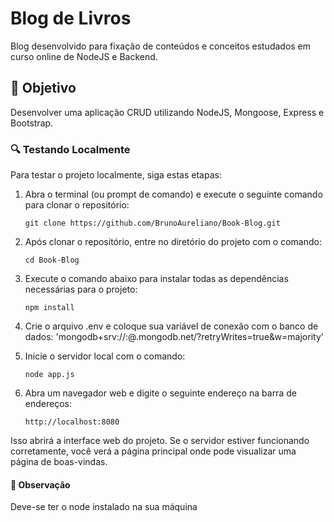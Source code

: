 # Blog de Livros

Blog desenvolvido para fixação de conteúdos e conceitos estudados em curso online de NodeJS e Backend.


## 🎯 Objetivo

 Desenvolver uma aplicação CRUD utilizando NodeJS, Mongoose, Express e Bootstrap.


### 🔍 Testando Localmente

Para testar o projeto localmente, siga estas etapas:

1. Abra o terminal (ou prompt de comando) e execute o seguinte comando para clonar o repositório:

   `git clone https://github.com/BrunoAureliano/Book-Blog.git`

2. Após clonar o repositório, entre no diretório do projeto com o comando:

   `cd Book-Blog`

3. Execute o comando abaixo para instalar todas as dependências necessárias para o projeto:

   `npm install`

4. Crie o arquivo .env e coloque sua variável de conexão com o banco de dados:
'mongodb+srv://<username>:<password>@<cluster-name>.mongodb.net/<database>?retryWrites=true&w=majority'

5. Inicie o servidor local com o comando:

   `node app.js`

6. Abra um navegador web e digite o seguinte endereço na barra de endereços:

   `http://localhost:8080`

Isso abrirá a interface web do projeto. Se o servidor estiver funcionando corretamente, você verá a página principal onde pode visualizar uma página de boas-vindas.

#### 📝 Observação
Deve-se ter o node instalado na sua máquina
